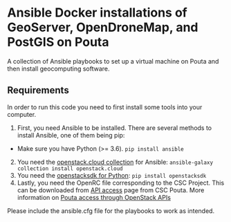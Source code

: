 # Ansible Docker installations of GeoServer, OpenDroneMap, and PostGIS on Pouta

A collection of Ansible playbooks to set up a virtual machine on Pouta and then install geocomputing software.

## Requirements

In order to run this code you need to first install some tools into your computer.

1. First, you need Ansible to be installed. There are several methods to install Ansible, one of them being pip:
  *  Make sure you have Python (>= 3.6). 
  `pip install ansible`
2. You need the [openstack.cloud collection](https://docs.ansible.com/ansible/latest/collections/openstack/cloud/index.html) for Ansible:
  `ansible-galaxy collection install openstack.cloud`
3. You need the [openstacksdk for Python](https://pypi.org/project/openstacksdk/):
  `pip install openstacksdk`
4. Lastly, you need the OpenRC file corresponding to the CSC Project. This can be downloaded from [API access](https://pouta.csc.fi/dashboard/project/api_access/) page from CSC Pouta. More information on [Pouta access through OpenStack APIs](https://docs.csc.fi/cloud/pouta/api-access/)


Please include the ansible.cfg file for the playbooks to work as intended.
